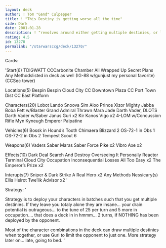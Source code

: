 ```yaml
---
layout: deck
author: ! Tom "Gand" Culpepper
title: ! "This Destiny is getting worse all the time"
side: Dark
date: 2001-01-28
description: ! "revolves around either getting multiple destinies, or limiting the opponent to just one.  TDIGWATT objective deck."
rating: 4.5
id: 13270
permalink: "/starwarsccg/deck/13270/"
---
```

Cards: 

'Start(6)
TDIGWATT
CCCarbonite Chamber
All Wrapped Up
Secret Plans
Any Methodslisted in deck as well
(IG-88 w/gunjust my personal favorite)
(CCSec tower)

Locations(5)
Bespin
Bespin Cloud City
CC Downtown Plaza
CC Port Town Dist
CC East Platform

Characters(20)
Lobot
Lando
Snoova
Sim Aloo
Prince Xizor
Mighty Jabba
Boba Fett w/Blaster
Grand Admiral Thrawn
Mara Jade
Darth Vader, DLOTS
Darth Vader w/Saber
Janus
Guri x2
Kir Kanos
Vigo x2
4-LOM w/Concussion Rifle
Myn Kyneugh
Emperor Palpatine

Vehicles(6)
Bossk in Hound’s Tooth
Chimaera
Blizzard 2
OS-72-1 in Obs 1
OS-72-2 in Obs 2
Tempest Scout 6

Weapons(6)
Vaders Saber
Maras Saber
Force Pike x2
Vibro Axe x2

Effects(10)
Dark Deal
Search And Destroy
Overseeing It Personally
Reactor Terminal
Cloud City Occupation
Inconsequential Losses
All Too Easy x2
The Emperor’s Prize x2

Interupts(7)
Sniper & Dark Strike
A Real Hero x2
Any Methods Nessicary(s)
Ellis Helrot
Twe’lik Advisor x2 '

Strategy: '

Strategy is to deploy your characters in batches such that you get multiple destinies.  If they leave you totaly alone they are insane...  your drain potential is outrageous... to the tune of 25 per turn and 5 more in occupation....  that does a deck in in hmmm... 2 turns, if NOTHING has been deployed by the opponent.

Most of the character combinations in the deck can draw multiple destinies when together, or use Guri to limit the opponent to just one.  More strategy later on...  late, going to bed. '
